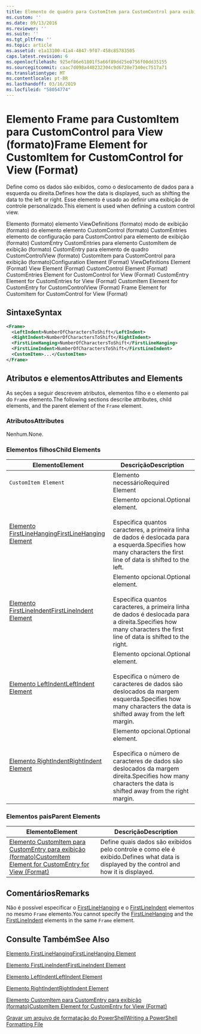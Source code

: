 ```yaml
---
title: Elemento de quadro para CustomItem para CustomControl para exibição (formato) | Microsoft Docs
ms.custom: ''
ms.date: 09/13/2016
ms.reviewer: ''
ms.suite: ''
ms.tgt_pltfrm: ''
ms.topic: article
ms.assetid: e1a13100-41a4-4847-9f07-458c85783505
caps.latest.revision: 6
ms.openlocfilehash: 925ef86e61801f5a66f89dd25e0756f00dd35155
ms.sourcegitcommit: caac7d098a448232304c9d6728e7340ec7517a71
ms.translationtype: MT
ms.contentlocale: pt-BR
ms.lasthandoff: 03/16/2019
ms.locfileid: "58054774"
---
```

# <a name="frame-element-for-customitem-for-customcontrol-for-view-format"></a><span data-ttu-id="32a7a-102">Elemento Frame para CustomItem para CustomControl para View (formato)</span><span class="sxs-lookup"><span data-stu-id="32a7a-102">Frame Element for CustomItem for CustomControl for View (Format)</span></span>

<span data-ttu-id="32a7a-103">Define como os dados são exibidos, como o deslocamento de dados para a esquerda ou direita.</span><span class="sxs-lookup"><span data-stu-id="32a7a-103">Defines how the data is displayed, such as shifting the data to the left or right.</span></span> <span data-ttu-id="32a7a-104">Esse elemento é usado ao definir uma exibição de controle personalizado.</span><span class="sxs-lookup"><span data-stu-id="32a7a-104">This element is used when defining a custom control view.</span></span>

<span data-ttu-id="32a7a-105">Elemento (formato) elemento ViewDefinitions (formato) modo de exibição (formato) do elemento elemento CustomControl (formato) CustomEntries elemento de configuração para CustomControl para elemento de exibição (formato) CustomEntry CustomEntries para elemento CustomItem de exibição (formato) CustomEntry para elemento de quadro CustomControlView (formato) CustomItem para CustomControl para exibição (formato)</span><span class="sxs-lookup"><span data-stu-id="32a7a-105">Configuration Element (Format) ViewDefinitions Element (Format) View Element (Format) CustomControl Element (Format) CustomEntries Element for CustomControl for View (Format) CustomEntry Element for CustomEntries for View (Format) CustomItem Element for CustomEntry for CustomControlView (Format) Frame Element for CustomItem for CustomControl for View (Format)</span></span>

## <a name="syntax"></a><span data-ttu-id="32a7a-106">Sintaxe</span><span class="sxs-lookup"><span data-stu-id="32a7a-106">Syntax</span></span>

```xml
<Frame>
  <LeftIndent>NumberOfCharactersToShift</LeftIndent>
  <RightIndent>NumberOfCharactersToShift</RightIndent>
  <FirstLineHanging>NumberOfCharactersToShift</FirstLineHanging>
  <FirstLineIndent>NumberOfCharactersToShift</FirstLineIndent>
  <CustomItem>...</CustomItem>
</Frame>
```

## <a name="attributes-and-elements"></a><span data-ttu-id="32a7a-107">Atributos e elementos</span><span class="sxs-lookup"><span data-stu-id="32a7a-107">Attributes and Elements</span></span>

<span data-ttu-id="32a7a-108">As seções a seguir descrevem atributos, elementos filho e o elemento pai do `Frame` elemento.</span><span class="sxs-lookup"><span data-stu-id="32a7a-108">The following sections describe attributes, child elements, and the parent element of the `Frame` element.</span></span>

### <a name="attributes"></a><span data-ttu-id="32a7a-109">Atributos</span><span class="sxs-lookup"><span data-stu-id="32a7a-109">Attributes</span></span>

<span data-ttu-id="32a7a-110">Nenhum.</span><span class="sxs-lookup"><span data-stu-id="32a7a-110">None.</span></span>

### <a name="child-elements"></a><span data-ttu-id="32a7a-111">Elementos filhos</span><span class="sxs-lookup"><span data-stu-id="32a7a-111">Child Elements</span></span>

|<span data-ttu-id="32a7a-112">Elemento</span><span class="sxs-lookup"><span data-stu-id="32a7a-112">Element</span></span>|<span data-ttu-id="32a7a-113">Descrição</span><span class="sxs-lookup"><span data-stu-id="32a7a-113">Description</span></span>|
|-------------|-----------------|
|`CustomItem Element`|<span data-ttu-id="32a7a-114">Elemento necessário</span><span class="sxs-lookup"><span data-stu-id="32a7a-114">Required Element</span></span>|
|[<span data-ttu-id="32a7a-115">Elemento FirstLineHanging</span><span class="sxs-lookup"><span data-stu-id="32a7a-115">FirstLineHanging Element</span></span>](./firstlinehanging-element-for-frame-for-customcontrol-for-view-format.md)|<span data-ttu-id="32a7a-116">Elemento opcional.</span><span class="sxs-lookup"><span data-stu-id="32a7a-116">Optional element.</span></span><br /><br /> <span data-ttu-id="32a7a-117">Especifica quantos caracteres, a primeira linha de dados é deslocada para a esquerda.</span><span class="sxs-lookup"><span data-stu-id="32a7a-117">Specifies how many characters the first line of data is shifted to the left.</span></span>|
|[<span data-ttu-id="32a7a-118">Elemento FirstLineIndent</span><span class="sxs-lookup"><span data-stu-id="32a7a-118">FirstLineIndent Element</span></span>](./firstlineindent-element-for-frame-for-customcontrol-for-view-format.md)|<span data-ttu-id="32a7a-119">Elemento opcional.</span><span class="sxs-lookup"><span data-stu-id="32a7a-119">Optional element.</span></span><br /><br /> <span data-ttu-id="32a7a-120">Especifica quantos caracteres, a primeira linha de dados é deslocada para a direita.</span><span class="sxs-lookup"><span data-stu-id="32a7a-120">Specifies how many characters the first line of data is shifted to the right.</span></span>|
|[<span data-ttu-id="32a7a-121">Elemento LeftIndent</span><span class="sxs-lookup"><span data-stu-id="32a7a-121">LeftIndent Element</span></span>](./leftindent-element-for-frame-for-customcontrol-for-view-format.md)|<span data-ttu-id="32a7a-122">Elemento opcional.</span><span class="sxs-lookup"><span data-stu-id="32a7a-122">Optional element.</span></span><br /><br /> <span data-ttu-id="32a7a-123">Especifica o número de caracteres de dados são deslocados da margem esquerda.</span><span class="sxs-lookup"><span data-stu-id="32a7a-123">Specifies how many characters the data is shifted away from the left margin.</span></span>|
|[<span data-ttu-id="32a7a-124">Elemento RightIndent</span><span class="sxs-lookup"><span data-stu-id="32a7a-124">RightIndent Element</span></span>](./rightindent-element-for-frame-for-customcontrol-for-view-format.md)|<span data-ttu-id="32a7a-125">Elemento opcional.</span><span class="sxs-lookup"><span data-stu-id="32a7a-125">Optional element.</span></span><br /><br /> <span data-ttu-id="32a7a-126">Especifica o número de caracteres de dados são deslocados da margem direita.</span><span class="sxs-lookup"><span data-stu-id="32a7a-126">Specifies how many characters the data is shifted away from the right margin.</span></span>|

### <a name="parent-elements"></a><span data-ttu-id="32a7a-127">Elementos pais</span><span class="sxs-lookup"><span data-stu-id="32a7a-127">Parent Elements</span></span>

|<span data-ttu-id="32a7a-128">Elemento</span><span class="sxs-lookup"><span data-stu-id="32a7a-128">Element</span></span>|<span data-ttu-id="32a7a-129">Descrição</span><span class="sxs-lookup"><span data-stu-id="32a7a-129">Description</span></span>|
|-------------|-----------------|
|[<span data-ttu-id="32a7a-130">Elemento CustomItem para CustomEntry para exibição (formato)</span><span class="sxs-lookup"><span data-stu-id="32a7a-130">CustomItem Element for CustomEntry for View (Format)</span></span>](./customitem-element-for-customentry-for-customcontrol-for-view-format.md)|<span data-ttu-id="32a7a-131">Define quais dados são exibidos pelo controle e como ele é exibido.</span><span class="sxs-lookup"><span data-stu-id="32a7a-131">Defines what data is displayed by the control and how it is displayed.</span></span>|

## <a name="remarks"></a><span data-ttu-id="32a7a-132">Comentários</span><span class="sxs-lookup"><span data-stu-id="32a7a-132">Remarks</span></span>

<span data-ttu-id="32a7a-133">Não é possível especificar o [FirstLineHanging](./firstlinehanging-element-for-frame-for-customcontrol-for-view-format.md) e o [FirstLineIndent](./firstlineindent-element-for-frame-for-customcontrol-for-view-format.md) elementos no mesmo `Frame` elemento.</span><span class="sxs-lookup"><span data-stu-id="32a7a-133">You cannot specify the [FirstLineHanging](./firstlinehanging-element-for-frame-for-customcontrol-for-view-format.md) and the [FirstLineIndent](./firstlineindent-element-for-frame-for-customcontrol-for-view-format.md) elements in the same `Frame` element.</span></span>

## <a name="see-also"></a><span data-ttu-id="32a7a-134">Consulte Também</span><span class="sxs-lookup"><span data-stu-id="32a7a-134">See Also</span></span>

[<span data-ttu-id="32a7a-135">Elemento FirstLineHanging</span><span class="sxs-lookup"><span data-stu-id="32a7a-135">FirstLineHanging Element</span></span>](./firstlinehanging-element-for-frame-for-customcontrol-for-view-format.md)

[<span data-ttu-id="32a7a-136">Elemento FirstLineIndent</span><span class="sxs-lookup"><span data-stu-id="32a7a-136">FirstLineIndent Element</span></span>](./firstlineindent-element-for-frame-for-customcontrol-for-view-format.md)

[<span data-ttu-id="32a7a-137">Elemento LeftIndent</span><span class="sxs-lookup"><span data-stu-id="32a7a-137">LeftIndent Element</span></span>](./leftindent-element-for-frame-for-customcontrol-for-view-format.md)

[<span data-ttu-id="32a7a-138">Elemento RightIndent</span><span class="sxs-lookup"><span data-stu-id="32a7a-138">RightIndent Element</span></span>](./rightindent-element-for-frame-for-customcontrol-for-view-format.md)

[<span data-ttu-id="32a7a-139">Elemento CustomItem para CustomEntry para exibição (formato)</span><span class="sxs-lookup"><span data-stu-id="32a7a-139">CustomItem Element for CustomEntry for View (Format)</span></span>](./customitem-element-for-customentry-for-customcontrol-for-view-format.md)

[<span data-ttu-id="32a7a-140">Gravar um arquivo de formatação do PowerShell</span><span class="sxs-lookup"><span data-stu-id="32a7a-140">Writing a PowerShell Formatting File</span></span>](./writing-a-powershell-formatting-file.md)

